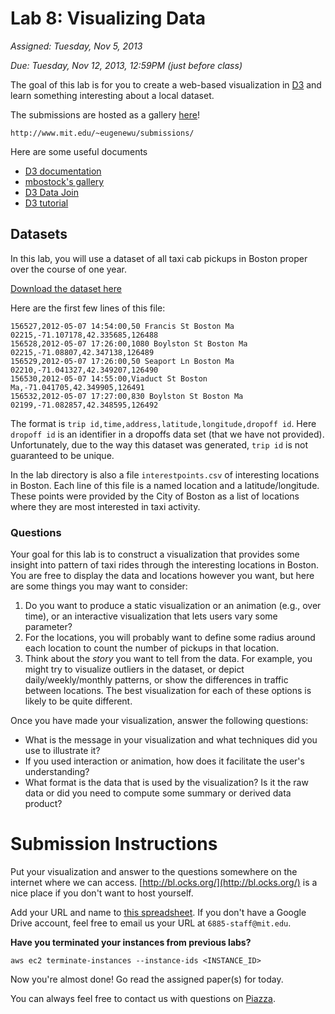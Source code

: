 # Lab 8: Visualizing Data

*Assigned: Tuesday, Nov 5, 2013*

*Due:  Tuesday, Nov 12, 2013, 12:59PM (just before class)*


The goal of this lab is for you to create a web-based
visualization in [D3](http://d3js.org) and learn something interesting about a local dataset.

The submissions are hosted as a gallery [here](http://www.mit.edu/~eugenewu/submissions/)!

    http://www.mit.edu/~eugenewu/submissions/

Here are some useful documents

* [D3 documentation](https://github.com/mbostock/d3/wiki/API-Reference)
* [mbostock's gallery](https://github.com/mbostock/d3/wiki/API-Reference)
* [D3 Data Join](http://bost.ocks.org/mike/join/)
* [D3 tutorial](http://alignedleft.com/tutorials/d3)


## Datasets

In this lab, you will use a dataset of all taxi cab pickups in Boston proper over the course of one year.

[Download the dataset here](https://s3.amazonaws.com/mitbigdata/datasets/pickups_train.csv.gz)

Here are the first few lines of this file:

    156527,2012-05-07 14:54:00,50 Francis St Boston Ma 02215,-71.107178,42.335685,126488
    156528,2012-05-07 17:26:00,1080 Boylston St Boston Ma 02215,-71.08807,42.347138,126489
    156529,2012-05-07 17:26:00,50 Seaport Ln Boston Ma 02210,-71.041327,42.349207,126490
    156530,2012-05-07 14:55:00,Viaduct St Boston Ma,-71.041705,42.349905,126491
    156532,2012-05-07 17:27:00,830 Boylston St Boston Ma 02199,-71.082857,42.348595,126492

The format is `trip id,time,address,latitude,longitude,dropoff id`.  Here `dropoff id` is an identifier in
a dropoffs data set (that we have not provided).  Unfortunately, due to the way this dataset was generated, `trip id` is not
guaranteed to be unique.

In the lab directory is also a file `interestpoints.csv` of interesting locations in Boston.
Each line of this file is a named location and a latitude/longitude.  These points were provided by the
City of Boston as a list of locations where they are most interested in taxi activity.  

### Questions

Your goal for this lab is to construct a visualization that provides some insight into pattern of 
taxi rides through the interesting locations in Boston.  You are free to display the data and locations however you want, but here
are some things you may want to consider:

1. Do you want to produce a static visualization or an animation (e.g., over time), or an interactive visualization that lets users vary
some parameter?
1. For the locations, you will probably want to define some radius around each location to count the number of pickups in that location.
1. Think about the _story_ you want to tell from the data.  For example, you might try to visualize outliers in the dataset, or depict daily/weekly/monthly
patterns, or show the differences in traffic between locations.  The best visualization for each of these options is likely to be quite different.

Once you have made your visualization, answer the following questions:

* What is the message in your visualization and what techniques did you use to illustrate it?
* If you used interaction or animation, how does it facilitate the user's understanding?
* What format is the data that is used by the visualization?  Is it the raw data or did you need to compute some summary or derived data product?

# Submission Instructions

Put your visualization and answer to the questions somewhere on the
internet where we can access.  [http://bl.ocks.org/](http://bl.ocks.org/)
is a nice place if you don't want to host yourself.

Add your URL and name to [this spreadsheet](https://docs.google.com/spreadsheet/ccc?key=0Amk2aHsGhWktdE5SeF9JVExScGxYVS1PbkpWTWRxYVE&usp=sharing).
If you don't have a Google Drive account, feel free to email us your URL at `6885-staff@mit.edu`.

**Have you terminated your instances from previous labs?**

	aws ec2 terminate-instances --instance-ids <INSTANCE_ID>


Now you're almost done!  Go read the assigned paper(s) for today.

You can always feel free to contact us with questions on [Piazza](https://piazza.com/class/hl6u4m7ft8n373).
